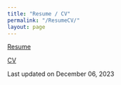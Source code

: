 ```yaml
---
title: "Resume / CV"
permalink: "/ResumeCV/"
layout: page
---
```


[Resume](Tulimieri_Resume_01_15_24.pdf)

[CV](Tulimieri_CV_01_15_24.pdf)

Last updated on December 06, 2023
